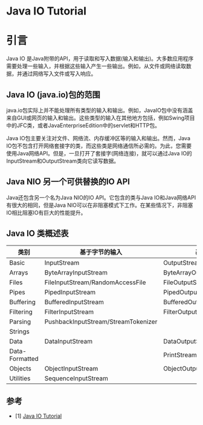 # Java IO Tutorial
# 引言
Java IO 是Java附带的API，用于读取和写入数据(输入和输出)。大多数应用程序需要处理一些输入，并根据这些输入产生一些输出。例如，从文件或网络读取数据，并通过网络写入文件或写入响应。

## Java IO (java.io)包的范围
java.io包实际上并不能处理所有类型的输入和输出。例如，JavaIO包中没有涵盖来自GUI或网页的输入和输出。这些类型的输入在其他地方包括，例如Swing项目中的JFC类，或者JavaEnterpriseEdition中的servlet和HTTP包。

Java IO包主要关注对文件、网络流、内存缓冲区等的输入和输出。然而，Java IO包不包含打开网络套接字的类，而这些类是网络通信所必需的。为此，您需要使用Java网络API。但是，一旦打开了套接字(网络连接)，就可以通过Java IO的InputStream和OutputStream类向它读写数据。

## Java NIO 另一个可供替换的IO API
Java还包含另一个名为Java NIO的IO API。它包含的类与Java IO和Java网络API有很大的相同，但是Java NIO可以在非阻塞模式下工作。在某些情况下，非阻塞IO相比阻塞IO有巨大的性能提升。

## Java IO 类概述表
| 类别 | 基于字节的输入 | 基于字节的输出 | 基于字符的输入 | 基于字符的输出 |
| ---- | ---- | ---- | ---- | ---- |
| Basic | InputStream | OutputStream | InputStreamReader | OutputStreamWriter |
| Arrays | ByteArrayInputStream | ByteArrayOutputStream | CharArrayReader | CharArrayWriter |
| Files | FileInputStream/RandomAccessFile | FileOutputStream/RandomAccessFile | FileReader | FileWriter |
| Pipes | PipedInputStream | PipedOutputStream | PipedReader | PipedWriter |
| Buffering | BufferedInputStream | BufferedOutputStream | BufferedReader | BufferedWriter |
| Filtering | FilterInputStream | FilterOutputStream | FilterReader | FilterWriter |
| Parsing | PushbackInputStream/StreamTokenizer  | | PushbackReader/LineNumberReader | | 
| Strings |  |  | StringReader | StringWriter |
| Data | DataInputStream | DataOutputStream |  |  |
| Data-Formatted |  | PrintStream |  | PrintWriter |
| Objects | ObjectInputStream | ObjectOutputStream |  |  |
| Utilities | SequenceInputStream | |  |  |



## 参考
- [1] [Java IO Tutorial](http://tutorials.jenkov.com/java-io/index.html)